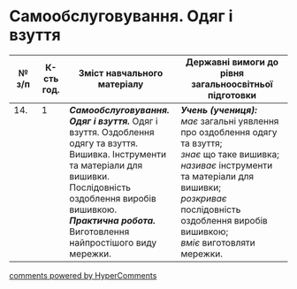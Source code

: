 <div id="hypercomments_widget" class="js-hypercomments-widget invisible"></div>

 # Самообслуговування. Одяг і взуття

<table>
  <tr>
    <td width="10%" align="center"><b>№ з/п</b></td>
    <td width="10%" align="center"><b>К-сть год.</b></td>
    <td width="40%" align="center"><b>Зміст навчального матеріалу</b></td>
    <td width="60%" align="center"><b>Державні вимоги до рівня загальноосвітньої підготовки</b></td>
  </tr>
<tbody>
  <tr>
    <td width="10%" style="vertical-align:top !important;">
14.</td>
    <td width="10%" style="vertical-align:top !important;">
1</td>
    <td width="40%" style="vertical-align:top !important;">
<b><i>Самообслуговування. Одяг і взуття.</i></b>  Одяг і взуття. Оздоблення одягу та взуття. Вишивка. Інструменти та матеріали для вишивки. Послідовність оздоблення виробів вишивкою. <br>
<b><i>Практична робота.</i></b> <br>
Виготовлення найпростішого виду мережки.<br>
</td>
    <td width="60%" style="vertical-align:top !important;">
<i><b>Учень (учениця):</b></i><br>
<i>має</i> загальні уявлення про оздоблення одягу та взуття;<br>
<i>знає</i> що таке вишивка;<br>
<i>називає</i> інструменти та матеріали для вишивки;<br>
<i>розкриває</i> послідовність оздоблення виробів вишивкою;<br>
<i>вміє</i> виготовляти мережки.<br>
</td>
  </tr>
</tbody>
</table>

<div class="js-hypercomments-container">
<a href="http://hypercomments.com" class="hc-link" title="comments widget">comments powered by HyperComments</a>
</div>